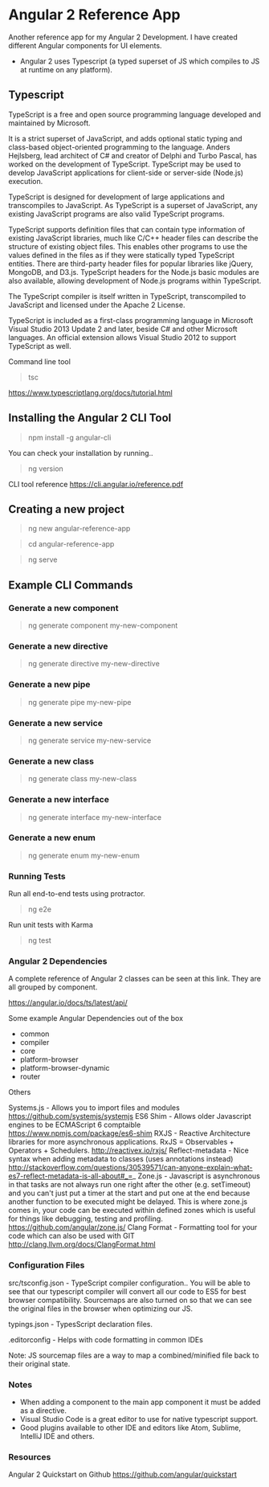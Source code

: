 # Angular 2 Reference App

Another reference app for my Angular 2 Development. I have created different Angular components for UI elements.

- Angular 2 uses Typescript (a typed superset of JS which compiles to JS at runtime on any platform).

## Typescript

TypeScript is a free and open source programming language developed and maintained by Microsoft.

It is a strict superset of JavaScript, and adds optional static typing and class-based object-oriented programming to the language. Anders Hejlsberg, lead architect of C# and creator of Delphi and Turbo Pascal, has worked on the development of TypeScript. TypeScript may be used to develop JavaScript applications for client-side or server-side (Node.js) execution.

TypeScript is designed for development of large applications and transcompiles to JavaScript. As TypeScript is a superset of JavaScript, any existing JavaScript programs are also valid TypeScript programs.

TypeScript supports definition files that can contain type information of existing JavaScript libraries, much like C/C++ header files can describe the structure of existing object files. This enables other programs to use the values defined in the files as if they were statically typed TypeScript entities. There are third-party header files for popular libraries like jQuery, MongoDB, and D3.js. TypeScript headers for the Node.js basic modules are also available, allowing development of Node.js programs within TypeScript.

The TypeScript compiler is itself written in TypeScript, transcompiled to JavaScript and licensed under the Apache 2 License.

TypeScript is included as a first-class programming language in Microsoft Visual Studio 2013 Update 2 and later, beside C# and other Microsoft languages. An official extension allows Visual Studio 2012 to support TypeScript as well.

Command line tool

> tsc

https://www.typescriptlang.org/docs/tutorial.html

## Installing the Angular 2 CLI Tool

> npm install -g angular-cli

You can check your installation by running..

> ng version

CLI tool reference https://cli.angular.io/reference.pdf

## Creating a new project

> ng new angular-reference-app

> cd angular-reference-app

> ng serve

## Example CLI Commands

### Generate a new component
> ng generate component my-new-component

### Generate a new directive
> ng generate directive my-new-directive

### Generate a new pipe
> ng generate pipe my-new-pipe

### Generate a new service
> ng generate service my-new-service

### Generate a new class
> ng generate class my-new-class

### Generate a new interface
> ng generate interface my-new-interface

### Generate a new enum
> ng generate enum my-new-enum

### Running Tests

Run all end-to-end tests using protractor.

> ng e2e

Run unit tests with Karma

> ng test

### Angular 2 Dependencies

A complete reference of Angular 2 classes can be seen at this link. They are all grouped by component.

https://angular.io/docs/ts/latest/api/

Some example Angular Dependencies out of the box

- common
- compiler
- core
- platform-browser
- platform-browser-dynamic
- router

Others

Systems.js - Allows you to import files and modules https://github.com/systemjs/systemjs
ES6 Shim - Allows older Javascript engines to be ECMAScript 6 comptaible https://www.npmjs.com/package/es6-shim
RXJS - Reactive Architecture libraries for more asynchronous applications. RxJS = Observables + Operators + Schedulers. http://reactivex.io/rxjs/
Reflect-metadata - Nice syntax when adding metadata to classes (uses annotations instead) http://stackoverflow.com/questions/30539571/can-anyone-explain-what-es7-reflect-metadata-is-all-about#_=_
Zone.js - Javascript is asynchronous in that tasks are not always run one right after the other (e.g. setTimeout) and you can't just put a timer at the start and put one at the end because another function to be executed might be delayed. This is where zone.js comes in, your code can be executed within defined zones which is useful for things like debugging, testing and profiling. https://github.com/angular/zone.js/
Clang Format - Formatting tool for your code which can also be used with GIT http://clang.llvm.org/docs/ClangFormat.html


### Configuration Files

src/tsconfig.json - TypeScript compiler configuration.. You will be able to see that our typescript compiler will convert all our code to ES5 for best browser compatibility. Sourcemaps are also turned on so that we can see the original files in the browser when optimizing our JS.

typings.json - TypesScript declaration files.

.editorconfig - Helps with code formatting in common IDEs

Note: JS sourcemap files are a way to map a combined/minified file back to their original state.

### Notes

- When adding a component to the main app component it must be added as a directive.
- Visual Studio Code is a great editor to use for native typescript support.
- Good plugins available to other IDE and editors like Atom, Sublime, IntelliJ IDE and others.

### Resources

Angular 2 Quickstart on Github https://github.com/angular/quickstart
